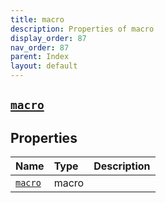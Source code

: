 ```yaml
---
title: macro
description: Properties of macro
display_order: 87
nav_order: 87
parent: Index
layout: default
---
```


##  [`macro`](./macro.html) 
## Properties
| Name | Type | Description |
|:-----|:-----|:------------|
| [`macro`](./macro.html) | macro |  |


